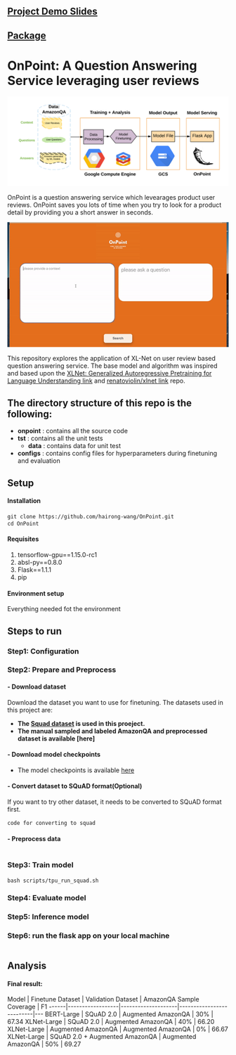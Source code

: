 ## [Project Demo Slides](https://docs.google.com/presentation/d/16pl_ZvUmtmWsFKmMWbTw3GtJ1R5X2A84t0INaWZ02Ek/edit#slide=id.g63c4d69c00_0_222)
## [Package](https://pypi.org/project/onpoint/)

# OnPoint: A Question Answering Service leveraging user reviews
![image of pipline](https://github.com/hairong-wang/OnPoint/blob/master/onpoint/static/img/pipeline.png)

OnPoint is a question answering service which levearages product user reviews. OnPoint saves you lots of time when you try to look for a product detail by providing you a short answer in seconds.

<p align="center">
<img src="https://github.com/hairong-wang/OnPoint/blob/master/onpoint/static/img/demo-gif.gif">
</p>

This repository explores the application of XL-Net on user review based question answering service. The base model and algorithm was inspired and based upon the [XLNet: Generalized Autoregressive Pretraining for Language Understanding link](https://github.com/zihangdai/xlnet) and [renatoviolin/xlnet link](https://github.com/renatoviolin/xlnet) repo.

## The directory structure of this repo is the following:
- **onpoint** : contains all the source code
- **tst** : contains all the unit tests
  - **data** : contains data for unit test
- **configs** : contains config files for hyperparameters during finetuning and evaluation

## Setup

#### Installation
```
git clone https://github.com/hairong-wang/OnPoint.git
cd OnPoint
```
#### Requisites
1. tensorflow-gpu==1.15.0-rc1
2. absl-py==0.8.0
3. Flask==1.1.1
4. pip

#### Environment setup
Everything needed fot the environment

## Steps to run

### Step1: Configuration

### Step2: Prepare and Preprocess
#### - Download dataset
Download the dataset you want to use for finetuning.
The datasets used in this project are:
- **The [Squad dataset](https://rajpurkar.github.io/SQuAD-explorer/) is used in this proeject.**
- **The manual sampled and labeled AmazonQA and preprocessed dataset is available [here]**

#### - Download model checkpoints
- The model checkpoints is available [here]()

#### - Convert dataset to SQuAD format(Optional)
If you want to try other dataset, it needs to be converted to SQuAD format first.
```
code for converting to squad
```
#### - Preprocess data
```
```
### Step3: Train model
```
bash scripts/tpu_run_squad.sh
```

### Step4: Evaluate model

### Step5: Inference model

### Step6: run the flask app on your local machine
```

```

## Analysis

#### Final result:
<head>
  <link rel="stylesheet" type="text/css" href="{{url_for('onpoint', filename="static/css/index.css")}}">
</head>

<div class="foo">
Model | Finetune Dataset | Validation Dataset | AmazonQA Sample Coverage | F1
------|------------------|--------------------|--------------------------|---
BERT-Large | SQuAD 2.0 | Augmented AmazonQA | 30% | 67.34
XLNet-Large | SQuAD 2.0 | Augmented AmazonQA | 40% | 66.20
XLNet-Large | Augmented AmazonQA | Augmented AmazonQA | 0% | 66.67
XLNet-Large | SQuAD 2.0 + Augmented AmazonQA | Augmented AmazonQA | 50% | 69.27
</div>


